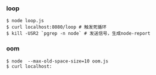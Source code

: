 ### loop
```
$ node loop.js
$ curl localhost:8080/loop # 触发死循环
$ kill -USR2 `pgrep -n node` # 发送信号，生成node-report
```
### oom
```
$ node  --max-old-space-size=10 oom.js
$ curl localhost:
```